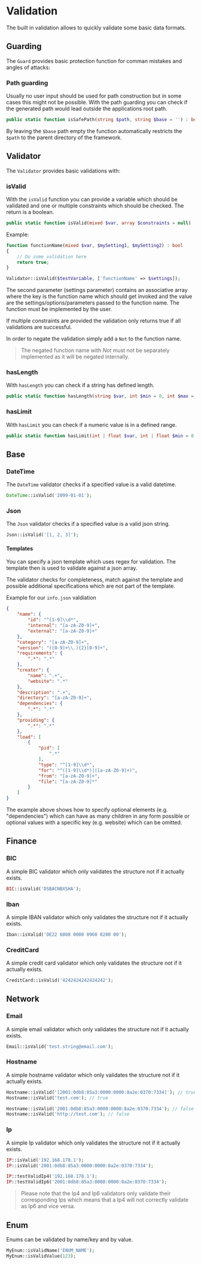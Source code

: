 # Validation

The built in validation allows to quickly validate some basic data formats.

## Guarding

The `Guard` provides basic protection function for comman mistakes and angles of attacks:

### Path guarding

Usually no user input should be used for path construction but in some cases this might not be possible. With the path guarding you can check if the generated path would lead outside the applications root path.

```php
public static function isSafePath(string $path, string $base = '') : bool;
```

By leaving the `$base` path empty the function automatically restricts the `$path` to the parent directory of the framework.

## Validator

The `Validator` provides basic validations with:

### isValid

With the `isValid` function you can provide a variable which should be validated and one or multiple constraints which should be checked. The return is a boolean.

```php
public static function isValid(mixed $var, array $constraints = null) : bool;
```

Example:

```php
function functionName(mixed $var, $mySetting1, $mySetting2) : bool
{
    // Do some validation here
    return true;
}

Validator::isValid($testVariable, ['functionName' => $settings]);
```

The second parameter (settings parameter) contains an associative array where the key is the function name which should get invoked and the value are the settings/options/parameters passed to the function name. The function must be implemented by the user.

If multiple constraints are provided the validation only returns true if all validations are successful.

In order to negate the validation simply add a `Not` to the function name.

> The negated function name with *Not* must not be separately implemented as it will be negated internally.

### hasLength

With `hasLength` you can check if a string has defined length.

```php
public static function hasLength(string $var, int $min = 0, int $max = \PHP_INT_MAX) : bool;
```

### hasLimit

With `hasLimit` you can check if a numeric value is in a defined range.

```php
public static function hasLimit(int | float $var, int | float $min = 0, int | float $max = \PHP_INT_MAX) : bool;
```

## Base

### DateTime

The `DateTime` validator checks if a specified value is a valid datetime.

```php
DateTime::isValid('2099-01-01');
```

### Json

The `Json` validator checks if a specified value is a valid json string.

```php
Json::isValid('[1, 2, 3]');
```

#### Templates

You can specify a json template which uses regex for validation. The template then is used to validate against a json array.

The validator checks for completeness, match against the template and possible additional specifications which are not part of the template.

Example for our `info.json` valdiation

```json
{
    "name": {
        "id": "^[1-9]\\d*",
        "internal": "[a-zA-Z0-9]+",
        "external": "[a-zA-Z0-9]+"
    },
    "category": "[a-zA-Z0-9]+",
    "version": "([0-9]+\\.){2}[0-9]+",
    "requirements": {
        ".*": ".*"
    },
    "creator": {
        "name": ".+",
        "website": ".*"
    },
    "description": ".+",
    "directory": "[a-zA-Z0-9]+",
    "dependencies": {
        ".*": ".*"
    },
    "providing": {
        ".*": ".*"
    },
    "load": [
        {
            "pid": [
                ".*"
            ],
            "type": "^[1-9]\\d*",
            "for": "^([1-9]\\d*)|([a-zA-Z0-9]+)",
            "from": "[a-zA-Z0-9]+",
            "file": "[a-zA-Z0-9]*"
        }
    ]
}

```

The example above shows how to specify optional elements (e.g. "dependencies") which can have as many children in any form possible or optional values with a specific key (e.g. website) which can be omitted.

## Finance

### BIC

A simple BIC validator which only validates the structure not if it actually exists.

```php
BIC::isValid('DSBACNBXSHA');
```

### Iban

A simple IBAN validator which only validates the structure not if it actually exists.

```php
Iban::isValid('DE22 6008 0000 0960 0280 00');
```

### CreditCard

A simple credit card validator which only validates the structure not if it actually exists.

```php
CreditCard::isValid('4242424242424242');
```

## Network

### Email

A simple email validator which only validates the structure not if it actually exists.

```php
Email::isValid('test.string@email.com');
```

### Hostname

A simple hostname validator which only validates the structure not if it actually exists.

```php
Hostname::isValid('[2001:0db8:85a3:0000:0000:8a2e:0370:7334]'); // true
Hostname::isValid('test.com'); // true

Hostname::isValid('2001:0db8:85a3:0000:0000:8a2e:0370:7334'); // false
Hostname::isValid('http://test.com'); // false
```

### Ip

A simple Ip validator which only validates the structure not if it actually exists.

```php
IP::isValid('192.168.178.1');
IP::isValid('2001:0db8:85a3:0000:0000:8a2e:0370:7334');

IP::testValidIp4('192.168.178.1');
IP::testValidIp6('2001:0db8:85a3:0000:0000:8a2e:0370:7334');
```

> Please note that the Ip4 and Ip6 validators only validate their corresponding Ips which means that a Ip4 will not correctly validate as Ip6 and vice versa.

## Enum

Enums can be validated by name/key and by value.

```php
MyEnum::isValidName('ENUM_NAME');
MyEnum::isValidValue(123);
```
